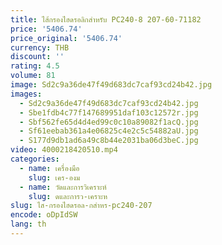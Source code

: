```yaml
---
title: ไส้กรองไฮดรอลิกสำหรับ PC240-8 207-60-71182
price: '5406.74'
price_original: '5406.74'
currency: THB
discount: ''
rating: 4.5
volume: 81
image: Sd2c9a36de47f49d683dc7caf93cd24b42.jpg
images:
  - Sd2c9a36de47f49d683dc7caf93cd24b42.jpg
  - Sbe1fdb4c77f147689951daf103c12572r.jpg
  - Sbf562fe65d4d4ed99c0c10a89082f1acQ.jpg
  - Sf61eebab361a4e06825c4e2c5c54882aU.jpg
  - S177d9db1ad6a49c8b44e2031ba06d3beC.jpg
video: 4000218420510.mp4
categories:
  - name: เครื่องมือ
    slug: เคร-องม
  - name: วัดและการวิเคราะห์
    slug: ดและการว-เคราะห
slug: ไส-กรองไฮดรอล-กสำหร-pc240-207
encode: oDpIdSW
lang: th
---
```

  